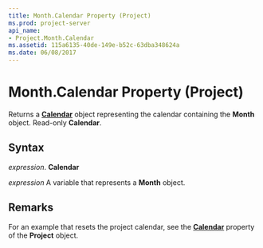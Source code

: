 ```yaml
---
title: Month.Calendar Property (Project)
ms.prod: project-server
api_name:
- Project.Month.Calendar
ms.assetid: 115a6135-40de-149e-b52c-63dba348624a
ms.date: 06/08/2017
---
```



# Month.Calendar Property (Project)

 Returns a **[Calendar](calendar-object-project.md)** object representing the calendar containing the **Month** object. Read-only **Calendar**.


## Syntax

 _expression_. **Calendar**

 _expression_ A variable that represents a **Month** object.


## Remarks

For an example that resets the project calendar, see the  **[Calendar](project-calendar-property-project.md)** property of the **Project** object.


